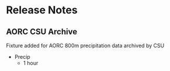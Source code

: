 # Release Notes

## AORC CSU Archive

Fixture added for AORC 800m precipitation data archived by CSU

- Precip
  - 1 hour

